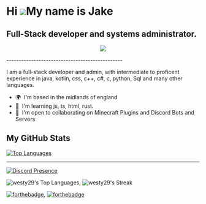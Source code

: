 Hi ![](https://user-images.githubusercontent.com/18350557/176309783-0785949b-9127-417c-8b55-ab5a4333674e.gif)My name is Jake
============================================================================================================================

Full-Stack developer and systems administrator.
-----------------------------------------------
<p align="center">
    <img src="https://badgen.net/static/JakeyDev/Died?color=blue">
</p>
-----------------------------------------------

I am a full-stack developer and admin, with intermediate to proficent experience in java, kotlin, css, c++, c#, c, python, Sql and many other languages.

* 🌍  I'm based in the midlands of england
* 🧠  I'm learning js, ts, html, rust.
* 🤝  I'm open to collaborating on Minecraft Plugins and Discord Bots and Servers

<b>My GitHub Stats</b>
-----------------------------------------------
<a href="https://github.com/westy29" align="left"><img src="https://github-readme-stats.vercel.app/api/top-langs/?username=westy29&langs_count=10&title_color=6366f1&text_color=ffffff&icon_color=ef4444&bg_color=1c1917&hide_border=true&locale=en&custom_title=Top%20%Languages" alt="Top Languages" /></a>

----------------------------------------------
[![Discord Presence](https://lanyard.cnrad.dev/api/793855865543196682)](https://discord.com/users/793855865543196682)

![westy29's Top Languages](https://github-readme-stats.vercel.app/api/top-langs/?username=westy29&theme=vue-dark&show_icons=true&hide_border=true&layout=compact), ![westy29's Streak](https://github-readme-streak-stats.herokuapp.com/?user=westy29&theme=vue-dark&hide_border=true)

[![forthebadge](https://forthebadge.com/images/featured/featured-contains-cat-gifs.svg)](https://forthebadge.com), [![forthebadge](https://forthebadge.com/images/badges/works-on-my-machine.svg)](https://forthebadge.com)
